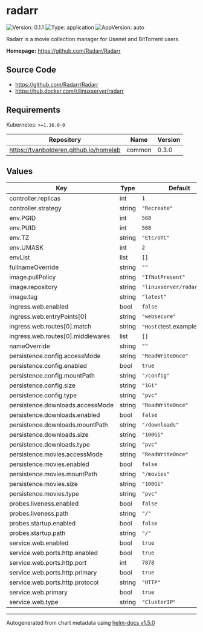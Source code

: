 # radarr

![Version: 0.1.1](https://img.shields.io/badge/Version-0.1.1-informational?style=flat-square) ![Type: application](https://img.shields.io/badge/Type-application-informational?style=flat-square) ![AppVersion: auto](https://img.shields.io/badge/AppVersion-auto-informational?style=flat-square)

Radarr is a movie collection manager for Usenet and BitTorrent users.

**Homepage:** <https://github.com/Radarr/Radarr>

## Source Code

* <https://github.com/Radarr/Radarr>
* <https://hub.docker.com/r/linuxserver/radarr>

## Requirements

Kubernetes: `>=1.16.0-0`

| Repository | Name | Version |
|------------|------|---------|
| https://tvanbolderen.github.io/homelab | common | 0.3.0 |

## Values

| Key | Type | Default | Description |
|-----|------|---------|-------------|
| controller.replicas | int | `1` |  |
| controller.strategy | string | `"Recreate"` |  |
| env.PGID | int | `568` |  |
| env.PUID | int | `568` |  |
| env.TZ | string | `"Etc/UTC"` |  |
| env.UMASK | int | `2` |  |
| envList | list | `[]` |  |
| fullnameOverride | string | `""` |  |
| image.pullPolicy | string | `"IfNotPresent"` |  |
| image.repository | string | `"linuxserver/radarr"` |  |
| image.tag | string | `"latest"` |  |
| ingress.web.enabled | bool | `false` |  |
| ingress.web.entryPoints[0] | string | `"websecure"` |  |
| ingress.web.routes[0].match | string | `"Host(`test.example.com`)"` |  |
| ingress.web.routes[0].middlewares | list | `[]` |  |
| nameOverride | string | `""` |  |
| persistence.config.accessMode | string | `"ReadWriteOnce"` |  |
| persistence.config.enabled | bool | `true` |  |
| persistence.config.mountPath | string | `"/config"` |  |
| persistence.config.size | string | `"1Gi"` |  |
| persistence.config.type | string | `"pvc"` |  |
| persistence.downloads.accessMode | string | `"ReadWriteOnce"` |  |
| persistence.downloads.enabled | bool | `false` |  |
| persistence.downloads.mountPath | string | `"/downloads"` |  |
| persistence.downloads.size | string | `"100Gi"` |  |
| persistence.downloads.type | string | `"pvc"` |  |
| persistence.movies.accessMode | string | `"ReadWriteOnce"` |  |
| persistence.movies.enabled | bool | `false` |  |
| persistence.movies.mountPath | string | `"/movies"` |  |
| persistence.movies.size | string | `"100Gi"` |  |
| persistence.movies.type | string | `"pvc"` |  |
| probes.liveness.enabled | bool | `false` |  |
| probes.liveness.path | string | `"/"` |  |
| probes.startup.enabled | bool | `false` |  |
| probes.startup.path | string | `"/"` |  |
| service.web.enabled | bool | `true` |  |
| service.web.ports.http.enabled | bool | `true` |  |
| service.web.ports.http.port | int | `7878` |  |
| service.web.ports.http.primary | bool | `true` |  |
| service.web.ports.http.protocol | string | `"HTTP"` |  |
| service.web.primary | bool | `true` |  |
| service.web.type | string | `"ClusterIP"` |  |

----------------------------------------------
Autogenerated from chart metadata using [helm-docs v1.5.0](https://github.com/norwoodj/helm-docs/releases/v1.5.0)
